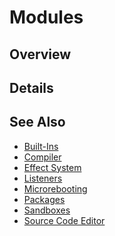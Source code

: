 Modules
=======

## Overview




## Details




## See Also
* [Built-Ins](Built-Ins.md)
* [Compiler](Compiler.md)
* [Effect System](Effect_System.md)
* [Listeners](Listeners.md)
* [Microrebooting](Microrebooting.md)
* [Packages](Packages.md)
* [Sandboxes](Sandboxes.md)
* [Source Code Editor](Source_Code_Editor.md)
